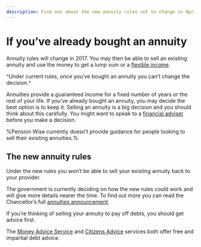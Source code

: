 ```yaml
---
description: Find out about the new annuity rules set to change in April 2016.
---
```


# If you’ve already bought an annuity

Annuity rules will change in 2017. You may then be able to sell an existing annuity and use the money to get a lump sum or a [flexible income](/adjustable-income).

^Under current rules, once you’ve bought an annuity you can’t change the decision.^

Annuities provide a guaranteed income for a fixed number of years or the rest of your life. If you’ve already bought an annuity, you may decide the best option is to keep it. Selling an annuity is a big decision and you should think about this carefully. You might want to speak to a [financial adviser](/shop-around#getting-financial-advice) before you make a decision.

%Pension Wise currently doesn’t provide guidance for people looking to sell their existing annuities.%

## The new annuity rules

Under the new rules you won’t be able to sell your existing annuity back to your provider.

The government is currently deciding on how the new rules could work and will give more details nearer the time. To find out more you can read the Chancellor’s full [annuities announcement](https://www.gov.uk/government/news/pension-freedoms-to-be-extended-to-people-with-annuities).

If you’re thinking of selling your annuity to pay off debts, you should get advice first.

The [Money Advice Service](https://www.moneyadviceservice.org.uk/en) and [Citizens Advice](http://www.citizensadvice.org.uk) services both offer free and impartial debt advice.
